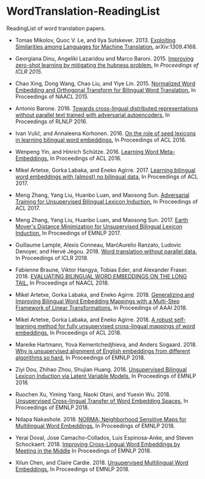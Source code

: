 # WordTranslation-ReadingList
ReadingList of word translation papers.

* Tomas Mikolov, Quoc V. Le, and Ilya Sutskever. 2013. [Exploiting Similarities among Languages for Machine Translation.](https://arxiv.org/pdf/1309.4168.pdf)  arXiv:1309.4168.

* Georgiana Dinu, Angeliki Lazaridou and Marco Baroni. 2015. [Improving zero-shot learning by mitigating the hubness problem.](https://arxiv.org/pdf/1412.6568.pdf)  In *Proceedings of ICLR 2015*.

* Chao Xing, Dong Wang, Chao Liu, and Yiye Lin. 2015. [Normalized Word Embedding and Orthogonal Transform for Bilingual Word Translation.](http://aclweb.org/anthology/N/N15/N15-1104.pdf)  In Proceedings of NAACL 2015.

* Antonio Barone. 2016.  [Towards cross-lingual distributed representations without parallel text trained with adversarial autoencoders.](http://www.aclweb.org/anthology/W16-1614)  In Proceedings of RLNLP 2016.

* Ivan Vulić, and Annaleena Korhonen. 2016. [On the role of seed lexicons in learning bilingual word embeddings.](http://aclweb.org/anthology/P/P16/P16-1024.pdf) In Proceedings of ACL 2016.

* Wenpeng Yin, and Hinrich Schütze. 2016. [Learning Word Meta-Embeddings.](http://aclweb.org/anthology/P16-1128) In Proceedings of ACL 2016.

*  Mikel Artetxe, Gorka Labaka, and Eneko Agirre. 2017. [Learning bilingual word embeddings with (almost) no bilingual data.](http://aclweb.org/anthology/P17-1042) In Proceedings of ACL 2017.

* Meng Zhang, Yang Liu, Huanbo Luan, and Maosong Sun. [Adversarial Training for Unsupervised Bilingual Lexicon Induction.](http://www.aclweb.org/anthology/P17-1179) In Proceedings of ACL 2017.  

* Meng Zhang, Yang Liu, Huanbo Luan, and Maosong Sun. 2017. [Earth Mover's Distance Minimization for Unsupervised Bilingual Lexicon Induction.](http://aclweb.org/anthology/D17-1207) In Proceedings of EMNLP 2017.

* Guillaume Lample, Alexis Conneau, MarćAurelio Ranzato, Ludovic Denoyer, and Hervé Jégou. 2018.  [Word translation without parallel data.](https://openreview.net/pdf?id=H196sainb) In Proceedings of ICLR 2018.

* Fabienne Braune, Viktor Hangya, Tobias Eder, and Alexander Fraser. 2018. [EVALUATING BILINGUAL WORD EMBEDDINGS ON THE LONG TAIL.](http://www.aclweb.org/anthology/N18-2030) In Proceedings of NAACL 2018.  

* Mikel Artetxe, Gorka Labaka, and Eneko Agirre. 2018. [Generalizing and Improving Bilingual Word Embedding Mappings with a Multi-Step Framework of Linear Transformations.](https://www.aaai.org/ocs/index.php/AAAI/AAAI18/paper/view/16935/16781) In Proceedings of AAAI 2018.

* Mikel Artetxe, Gorka Labaka, and Eneko Agirre. 2018. [A robust self-learning method for fully unsupervised cross-lingual mappings of word embeddings.](http://www.aclweb.org/anthology/P18-1073) In Proceedings of ACL 2018.

* Mareike Hartmann, Yova Kementchedjhieva, and Anders Sogaard. 2018. [Why is unsupervised alignment of English embeddings from different algorithms so hard.](http://www.aclweb.org/anthology/D18-1056) In Proceedings of EMNLP 2018.

* Ziyi Dou, Zhihao Zhou, Shujian Huang. 2018. [Unsupervised Bilingual Lexicon Induction via Latent Variable Models.](http://www.aclweb.org/anthology/D18-1062) In Proceedings of EMNLP 2018.  

* Ruochen Xu, Yiming Yang, Naoki Otani, and Yuexin Wu. 2018.  [Unsupervised Cross-lingual Transfer of Word Embedding Spaces.](http://aclweb.org/anthology/D18-1268) In Proceedings of EMNLP 2018.

* Ndapa Nakashole. 2018. [NORMA: Neighborhood Sensitive Maps for Multilingual Word Embeddings.](http://www.aclweb.org/anthology/D18-1047) In Proceedings of EMNLP 2018.

* Yerai Doval, Jose Camacho-Collados, Luis Espinosa-Anke, and Steven Schockaert. 2018. [Improving Cross-Lingual Word Embeddings by Meeting in the Middle](http://www.aclweb.org/anthology/D18-1027) In Proceedings of EMNLP 2018.

* Xilun Chen, and Claire Cardie. 2018. [Unsupervised Multilingual Word Embeddings.](http://www.aclweb.org/anthology/D18-1024) In Proceedings of EMNLP 2018.

  

  